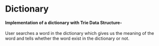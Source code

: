 # Dictionary
#### Implementation of a dictionary with Trie Data Structure- 
User searches a word in the dictionary which gives us the meaning of the
word and tells whether the word exist in the dictionary or not. 


